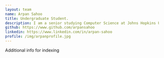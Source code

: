 ```yaml
---
layout: team
name: Arpan Sahoo
title: Undergraduate Student. 
description: I am a senior studying Computer Science at Johns Hopkins University. I am interested in bioinformatics methods development and hope to bring my work from the lab to the clinic. Outside of research, I'm a Teaching Assistant for the Department of Computer Science, and I enjoy video production and photography.
github: https://www.github.com/arpansahoo
linkedin: https://www.linkedin.com/in/arpan-sahoo
profile: /img/arpanprofile.jpg
---
```


Additional info for indexing
